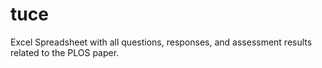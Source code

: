 # tuce
Excel Spreadsheet with all questions, responses, and assessment results related to the PLOS paper.

